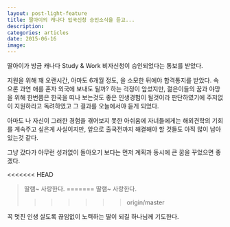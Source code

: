 ```yaml
---
layout: post-light-feature
title: 딸아이의 캐나다 입국신청 승인소식을 듣고...
description: 
categories: articles
date: 2015-06-16
image: 
---
```


딸아이가 방금 캐나다 Study & Work 비자신청이 승인되었다는 통보를 받았다. 

지원을 위해 꽤 오랜시간, 아마도 6개월 정도, 을 소모한 뒤에야 합격통지를 받았다. 속으론 과연 애를 혼자 외국에 보내도 될까? 하는 걱정이 앞섰지만, 젊은이들의 꿈과 야망을 위해 한번쯤은 한국을 떠나 보는것도 좋은 인생경험이 될것이라 판단하였기에 주저없이 지원하라고 독려하였고 그 결과를 오늘에서야 듣게 되었다.

아마도 나 자신이 그러한 경험을 겪어보지 못한 아쉬움에 자녀들에게는 해외견학의 기회를 계속주고 싶은게 사실이지만, 앞으로 출국전까지 해결해야 할 것들도 아직 많이 남아 있는것 같다.

그냥 갔다가 아무런 성과없이 돌아오기 보다는 먼저 계획과 동시에 큰 꿈을 꾸었으면 좋겠다.

<<<<<<< HEAD
> 딸램~ 사랑한다.
=======
>딸램~ 사랑한다.
>>>>>>> origin/master

꼭 멋진 인생 살도록 끊임없이 노력하는 딸이 되길 하나님께 기도한다.

